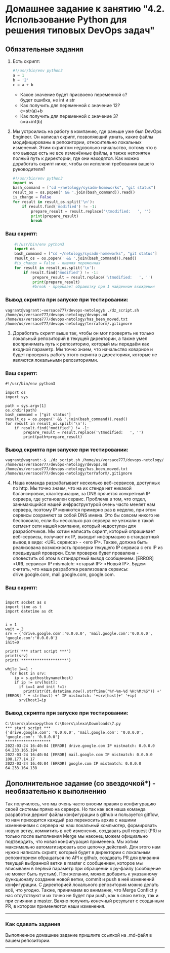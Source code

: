 # Домашнее задание к занятию "4.2. Использование Python для решения типовых DevOps задач"

## Обязательные задания

1. Есть скрипт:
	```python
    #!/usr/bin/env python3
	a = 1
	b = '2'
	c = a + b
	```
	* Какое значение будет присвоено переменной c?     
	 будет ошибка, не int и str
	* Как получить для переменной c значение 12?       
	 c=str(a)+b
	* Как получить для переменной c значение 3?        
	 c=a+int(b)

1. Мы устроились на работу в компанию, где раньше уже был DevOps Engineer. Он написал скрипт, позволяющий узнать, какие файлы модифицированы в репозитории, относительно локальных изменений. Этим скриптом недовольно начальство, потому что в его выводе есть не все изменённые файлы, а также непонятен полный путь к директории, где они находятся. Как можно доработать скрипт ниже, чтобы он исполнял требования вашего руководителя?

	```python
    #!/usr/bin/env python3
    import os
	bash_command = ["cd ~/netology/sysadm-homeworks", "git status"]
	result_os = os.popen(' && '.join(bash_command)).read()
    is_change = False
	for result in result_os.split('\n'):
        if result.find('modified') != -1:
            prepare_result = result.replace('\tmodified:   ', '')
            print(prepare_result)
            break
	```
### Ваш скрипт:
```python
    #!/usr/bin/env python3
    import os
	bash_command = ["cd ~/netology/sysadm-homeworks", "git status"]
	result_os = os.popen(' && '.join(bash_command)).read()
    #is_change = False - лишняя переменная
	for result in result_os.split('\n'):
        if result.find('modified') != -1:
            prepare_result = result.replace('\tmodified:   ', '')
            print(prepare_result)
            #break - прерывает обраюотку при 1 найденном вхождении
```

### Вывод скрипта при запуске при тестировании:
```
vagrant@vagrant:~versace777/devops-netology$ ./dz_script.sh
/home/us/versace777/devops-netology/devops.md
/home/us/versace777/devops-netology/has_been_moved.txt
/home/us/versace777/devops-netology/terraform/.gitignore
```    
    

3. Доработать скрипт выше так, чтобы он мог проверять не только локальный репозиторий в текущей директории, а также умел воспринимать путь к репозиторию, который мы передаём как входной параметр. Мы точно знаем, что начальство коварное и будет проверять работу этого скрипта в директориях, которые не являются локальными репозиториями.

### Ваш скрипт:
```
#!/usr/bin/env python3

import os
import sys

path = sys.argv[1]
os.chdir(path)
bash_command = ["git status"]
result_os = os.popen(' && '.join(bash_command)).read()
for result in result_os.split('\n'):
    if result.find('modified') != -1:
        prepare_result = result.replace('\tmodified:   ', '')
        print(path+prepare_result)
```

### Вывод скрипта при запуске при тестировании:
```
vagrant@vagrant:~$ ./dz_script.sh /home/us/versace777/devops-netology/
/home/us/versace777/devops-netology/devops.md
/home/us/versace777/devops-netology/has_been_moved.txt
/home/us/versace777/devops-netology/terraform/.gitignore
```


4. Наша команда разрабатывает несколько веб-сервисов, доступных по http. Мы точно знаем, что на их стенде нет никакой балансировки, кластеризации, за DNS прячется конкретный IP сервера, где установлен сервис. Проблема в том, что отдел, занимающийся нашей инфраструктурой очень часто меняет нам сервера, поэтому IP меняются примерно раз в неделю, при этом сервисы сохраняют за собой DNS имена. Это бы совсем никого не беспокоило, если бы несколько раз сервера не уезжали в такой сегмент сети нашей компании, который недоступен для разработчиков. Мы хотим написать скрипт, который опрашивает веб-сервисы, получает их IP, выводит информацию в стандартный вывод в виде: <URL сервиса> - <его IP>. Также, должна быть реализована возможность проверки текущего IP сервиса c его IP из предыдущей проверки. Если проверка будет провалена - оповестить об этом в стандартный вывод сообщением: [ERROR] <URL сервиса> IP mismatch: <старый IP> <Новый IP>. Будем считать, что наша разработка реализовала сервисы: drive.google.com, mail.google.com, google.com.

### Ваш скрипт:
```##!/usr/bin/env python3

import socket as s
import time as t
import datetime as dt


i = 1
wait = 2 
srv = {'drive.google.com':'0.0.0.0', 'mail.google.com':'0.0.0.0', 'google.com':'0.0.0.0'}
init=0

print('*** start script ***')
print(srv)
print('********************')

while 1==1 : 
  for host in srv:
    ip = s.gethostbyname(host)
    if ip != srv[host]:
      if i==1 and init !=1:
        print(str(dt.datetime.now().strftime("%Y-%m-%d %H:%M:%S")) +' [ERROR] ' + str(host) +' IP mistmatch: '+srv[host]+' '+ip)
      srv[host]=ip
```

### Вывод скрипта при запуске при тестировании:
```
C:\Users\alexa>python C:\Users\alexa\Downloads\7.py
*** start script ***
{'drive.google.com': '0.0.0.0', 'mail.google.com': '0.0.0.0', 'google.com': '0.0.0.0'}
********************
2022-03-24 16:40:04 [ERROR] drive.google.com IP mistmatch: 0.0.0.0 64.233.165.194
2022-03-24 16:40:04 [ERROR] mail.google.com IP mistmatch: 0.0.0.0 108.177.14.17
2022-03-24 16:40:04 [ERROR] google.com IP mistmatch: 0.0.0.0 64.233.164.138
```

      

## Дополнительное задание (со звездочкой*) - необязательно к выполнению

Так получилось, что мы очень часто вносим правки в конфигурацию своей системы прямо на сервере. Но так как вся наша команда разработки держит файлы конфигурации в github и пользуется gitflow, то нам приходится каждый раз переносить архив с нашими изменениями с сервера на наш локальный компьютер, формировать новую ветку, коммитить в неё изменения, создавать pull request (PR) и только после выполнения Merge мы наконец можем официально подтвердить, что новая конфигурация применена. Мы хотим максимально автоматизировать всю цепочку действий. Для этого нам нужно написать скрипт, который будет в директории с локальным репозиторием обращаться по API к github, создавать PR для вливания текущей выбранной ветки в master с сообщением, которое мы вписываем в первый параметр при обращении к py-файлу (сообщение не может быть пустым). При желании, можно добавить к указанному функционалу создание новой ветки, commit и push в неё изменений конфигурации. С директорией локального репозитория можно делать всё, что угодно. Также, принимаем во внимание, что Merge Conflict у нас отсутствуют и их точно не будет при push, как в свою ветку, так и при слиянии в master. Важно получить конечный результат с созданным PR, в котором применяются наши изменения. 


---

### Как сдавать задания

Выполненное домашнее задание пришлите ссылкой на .md-файл в вашем репозитории.

---
